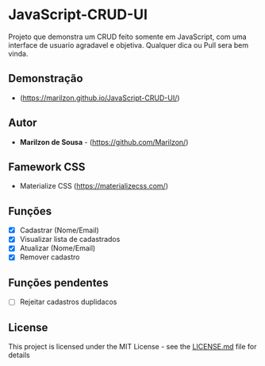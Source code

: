 # JavaScript-CRUD-UI

Projeto que demonstra um CRUD feito somente em JavaScript, com uma interface de usuario agradavel e objetiva.
Qualquer dica ou Pull sera bem vinda.

## Demonstração 
- (https://marilzon.github.io/JavaScript-CRUD-UI/)

## Autor
* **Marilzon de Sousa** - (https://github.com/Marilzon/)

## Famework CSS
- Materialize CSS (https://materializecss.com/)

## Funções
- [X] Cadastrar (Nome/Email)
- [X] Visualizar lista de cadastrados
- [X] Atualizar (Nome/Email)
- [X] Remover cadastro

## Funções pendentes
- [ ] Rejeitar cadastros duplidacos

## License
This project is licensed under the MIT License - see the [LICENSE.md](LICENSE.md) file for details
